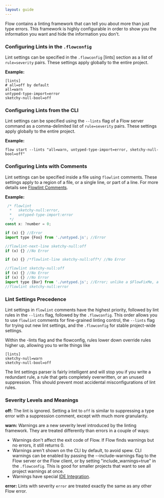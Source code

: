 ```yaml
---
layout: guide
---
```


Flow contains a linting framework that can tell you about more than just type errors. This framework is highly configurable in order to show you the information you want and hide the information you don't.

### Configuring Lints in the `.flowconfig` <a class="toc" id="toc-configuring-lints-in-the-flowconfig" href="#toc-configuring-lints-in-the-flowconfig"></a>

Lint settings can be specified in the `.flowconfig` [lints] section as a list of `rule=severity` pairs. These settings apply globally to the entire project.

**Example:**
```
[lints]
# all=off by default
all=warn
untyped-type-import=error
sketchy-null-bool=off
```

### Configuring Lints from the CLI <a class="toc" id="toc-configuring-lints-from-the-cli" href="#toc-configuring-lints-from-the-cli"></a>

Lint settings can be specified using the `--lints` flag of a Flow server command as a comma-delimited list of `rule=severity` pairs. These settings apply globally to the entire project.

**Example:**
```
flow start --lints "all=warn, untyped-type-import=error, sketchy-null-bool=off"
```

### Configuring Lints with Comments <a class="toc" id="toc-configuring-lints-with-comments" href="#toc-configuring-lints-with-comments"></a>

Lint settings can be specified inside a file using `flowlint` comments. These
settings apply to a region of a file, or a single line, or part of a line. For
more details see [Flowlint Comments](./flowlint-comments).

**Example:**
```js
 /* flowlint
  *   sketchy-null:error,
  *   untyped-type-import:error
  */
const x: ?number = 0;

if (x) {} //Error
import type {Foo} from './untyped.js'; //Error

//flowlint-next-line sketchy-null:off
if (x) {} //No Error

if (x) {} /*flowlint-line sketchy-null:off*/ //No Error

//flowlint sketchy-null:off
if (x) {} //No Error
if (x) {} //No Error
import type {Bar} from './untyped.js'; //Error; unlike a $FlowFixMe, a flowlint comment only suppresses one particular type of error.
//flowlint sketchy-null:error
```

### Lint Settings Precedence <a class="toc" id="toc-lint-settings-precedence" href="#toc-lint-settings-precedence"></a>

Lint settings in `flowlint` comments have the highest priority, followed by lint rules in the `--lints` flag, followed by the `.flowconfig`.
This order allows you to use `flowlint` comments for fine-grained linting control, the `--lints` flag for trying out new lint settings, and the `.flowconfig` for stable project-wide settings.

Within the -lints flag and the flowconfig, rules lower down override rules higher up, allowing you to write things like
```
[lints]
sketchy-null=warn
sketchy-null-bool=off
```

The lint settings parser is fairly intelligent and will stop you if you write a redundant rule, a rule that gets completely overwritten, or an unused suppression. This should prevent most accidental misconfigurations of lint rules.

### Severity Levels and Meanings <a class="toc" id="toc-severity-levels-and-meanings" href="#toc-severity-levels-and-meanings"></a>

**off:**
The lint is ignored. Setting a lint to `off` is similar to suppressing a type error with a suppression comment, except with much more granularity.

**warn:**
Warnings are a new severity level introduced by the linting framework. They are treated differently than errors in a couple of ways:
* Warnings don't affect the exit code of Flow. If Flow finds warnings but no errors, it still returns 0.
* Warnings aren't shown on the CLI by default, to avoid spew. CLI warnings can be
    enabled by passing the --include-warnings flag to the Flow server or the
    Flow client, or by setting "include_warnings=true" in the `.flowconfig`.
    This is good for smaller projects that want to see all project warnings at once.
* Warnings have special [IDE Integration](./ide-integration).

**error:**
Lints with severity `error` are treated exactly the same as any other Flow error.
